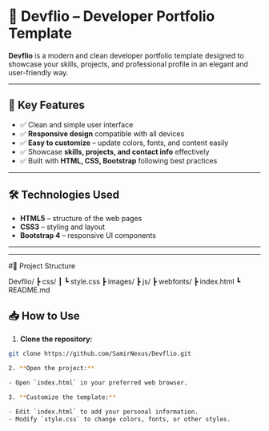 # 🚀 Devflio – Developer Portfolio Template

**Devflio** is a modern and clean developer portfolio template designed to showcase your skills, projects, and professional profile in an elegant and user-friendly way.

---

## 🌟 Key Features

- ✅ Clean and simple user interface  
- ✅ **Responsive design** compatible with all devices  
- ✅ **Easy to customize** – update colors, fonts, and content easily  
- ✅ Showcase **skills, projects, and contact info** effectively  
- ✅ Built with **HTML, CSS, Bootstrap** following best practices  

---

## 🛠️ Technologies Used

- **HTML5** – structure of the web pages  
- **CSS3** – styling and layout  
- **Bootstrap 4** – responsive UI components  

---

---
#📂 Project Structure

Devflio/
 ┣ css/
 ┃ ┗ style.css
 ┣ images/
 ┣ js/
 ┣ webfonts/
 ┣ index.html
 ┗ README.md

## 📥 How to Use

1. **Clone the repository:**

```bash
git clone https://github.com/SamirNexus/Devflio.git

2. **Open the project:**

- Open `index.html` in your preferred web browser.

3. **Customize the template:**

- Edit `index.html` to add your personal information.  
- Modify `style.css` to change colors, fonts, or other styles.

